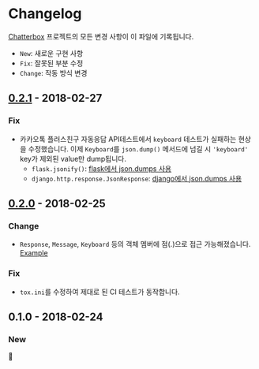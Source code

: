 # Changelog
[Chatterbox] 프로젝트의 모든 변경 사항이 이 파일에 기록됩니다.

- `New`: 새로운 구현 사항
- `Fix`: 잘못된 부분 수정
- `Change`: 작동 방식 변경

## [0.2.1] - 2018-02-27
### Fix
- 카카오톡 플러스친구 자동응답 API테스트에서 `keyboard` 테스트가 실패하는 현상을 수정했습니다. 이제 `Keyboard`를 `json.dump()` 메서드에 넘길 시 `'keyboard'` key가 제외된 value만 dump됩니다.
    - `flask.jsonify()`: [flask에서 json.dumps 사용]
    - `django.http.response.JsonResponse`: [django에서 json.dumps 사용]

## [0.2.0] - 2018-02-25
### Change
- `Response`, `Message`, `Keyboard` 등의 객체 멤버에 점(.)으로 접근 가능해졌습니다. [Example]

### Fix
- `tox.ini`를 수정하여 제대로 된 CI 테스트가 동작합니다.

## 0.1.0 - 2018-02-24
### New
:tada:

[Chatterbox]: https://github.com/jungwinter/chatterbox
[0.2.0]: https://github.com/JungWinter/chatterbox/compare/v0.1.0...v0.2.0
[Example]: https://github.com/JungWinter/chatterbox/blob/v0.2.0/tests/test_response.py#L98-L115
[0.2.1]: https://github.com/JungWinter/chatterbox/compare/v0.2.0...v0.2.1
[flask에서 json.dumps 사용]: https://github.com/pallets/flask/blob/master/flask/json/__init__.py#L275
[django에서 json.dumps 사용]: https://docs.djangoproject.com/en/dev/_modules/django/http/response/#JsonResponse
